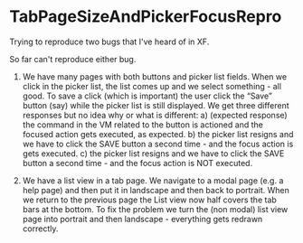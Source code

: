 # TabPageSizeAndPickerFocusRepro
Trying to reproduce two bugs that I've heard of in XF.

So far can't reproduce either bug.

1. We have many pages with both buttons and picker list fields. When we click in the picker list, the list comes up and we select something - all good. To save a click (which is important) the user click the “Save” button (say) while the picker list is still displayed. 
We get three different responses but no idea why or what is different:
a) (expected response) the command in the VM related to the button is actioned and the focused action gets executed, as expected.
b) the picker list resigns and we have to click the SAVE button a second time - and the focus action is gets executed.
c) the picker list resigns and we have to click the SAVE button a second time - and the focus action is NOT executed.

2. We have a list view in a tab page. We navigate to a modal page (e.g. a help page) and then put it in landscape and then back to portrait. When we return to the previous page the List view now half covers the tab bars at the bottom. To fix the problem we turn the (non modal) list view page into portrait and then landscape - everything gets redrawn correctly.
